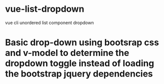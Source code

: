 # vue-list-dropdown
vue cli unordered list component dropdown

# Basic drop-down using bootsrap css and v-model to determine the dropdown toggle instead of loading the bootstrap jquery dependencies 
